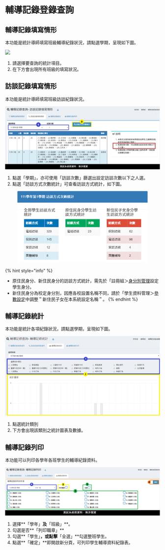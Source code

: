# 輔導記錄登錄查詢

## 輔導記錄填寫情形

本功能是統計導師填寫班級輔導紀錄狀況，請點選學期，呈現如下圖。

![](../.gitbook/assets/fillin\_status.png)

1. 請選擇要查詢的統計項目。
2. 在下方會出現所有班級的填寫狀況。

## 訪談記錄填寫情形

本功能是統計導師填寫班級訪談紀錄狀況。

![](../.gitbook/assets/counseling-query-check-interview.png)

1. 點選「學期」，亦可使用「訪談次數」篩選出設定訪談次數以下之人選。
2. 點選「訪談方式次數統計」可查看訪談方式統計，如下圖。

<figure><img src="../.gitbook/assets/counseling-query-check-interview2.png" alt=""><figcaption></figcaption></figure>

{% hint style="info" %}
* 原住民身分、新住民身分的訪談方式統計，需先於「註冊組＞[身分別管理](../jiao/sheng-liao-guan-li.md#shen-fen-guan-li)設定學生身分。
* 新住民身分為校定身分別，因應各校設置名稱不同，請於「學生資料管理＞[參數設定](../jiao/sheng-liao-guan-li.md#can-shu-she-ding)中調整＂新住民子女在本系統設定名稱＂。
{% endhint %}

## 輔導記錄統計

本功能是統計各項紀錄狀況，請點選學期，呈現如下圖。

![](<../.gitbook/assets/statistics (1).png>)

1. 點選統計類別
2. 下方會出現該類別之統計圖表及數據。

## 輔導記錄列印

本功能可以列印各學年各班學生的輔導紀錄資料。

![](../.gitbook/assets/counseling-query-record-print.png)

1. 選擇**「學年」**及**「班級」**。
2. 勾選是否**「列印職章」**
3. 勾選**「學生」**，或點擊**「全選」**勾選整班學生。
4. 點選**「確定」**即開啟新分頁，可列印學生輔導資料紀錄表。
